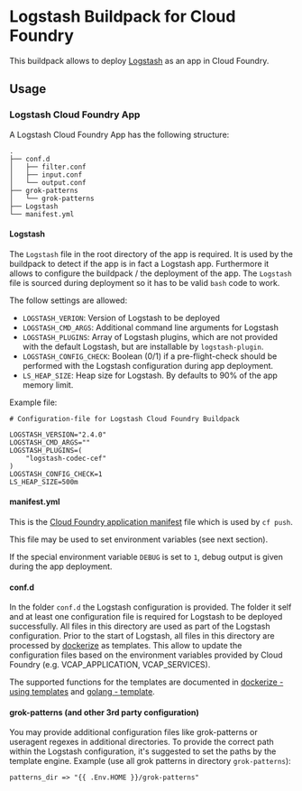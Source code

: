# Logstash Buildpack for Cloud Foundry

This buildpack allows to deploy [Logstash](https://www.elastic.co/products/logstash) as an app in Cloud Foundry.

## Usage

### Logstash Cloud Foundry App

A Logstash Cloud Foundry App has the following structure:

```
.
├── conf.d
│   ├── filter.conf
│   ├── input.conf
│   └── output.conf
├── grok-patterns
│   └── grok-patterns
├── Logstash
└── manifest.yml
```

#### Logstash

The `Logstash` file in the root directory of the app is required. It is used by the buildpack to detect if the app is in fact a 
Logstash app. Furthermore it allows to configure the buildpack / the deployment of the app. The `Logstash` file is sourced during deployment
so it has to be valid `bash` code to work.

The follow settings are allowed:

* `LOGSTASH_VERION`: Version of Logstash to be deployed
* `LOGSTASH_CMD_ARGS`: Additional command line arguments for Logstash
* `LOGSTASH_PLUGINS`: Array of Logstash plugins, which are not provided with the default Logstash, but are installable by `logstash-plugin`.
* `LOGSTASH_CONFIG_CHECK`: Boolean (0/1) if a pre-flight-check should be performed with the Logstash configuration during app deployment.
* `LS_HEAP_SIZE`: Heap size for Logstash. By defaults to 90% of the app memory limit.

Example file:

```
# Configuration-file for Logstash Cloud Foundry Buildpack

LOGSTASH_VERSION="2.4.0"
LOGSTASH_CMD_ARGS=""
LOGSTASH_PLUGINS=(
	"logstash-codec-cef"
)
LOGSTASH_CONFIG_CHECK=1
LS_HEAP_SIZE=500m
```

#### manifest.yml

This is the [Cloud Foundry application manifest](https://docs.cloudfoundry.org/devguide/deploy-apps/manifest.html) file which is used by `cf push`.

This file may be used to set environment variables (see next section).

If the special environment variable `DEBUG` is set to `1`, debug output is given during the app deployment.

#### conf.d

In the folder `conf.d` the Logstash configuration is provided. The folder it self and at least one configuration file is required for Logstash
to be deployed successfully. All files in this directory are used as part of the Logstash configuration.
Prior to the start of Logstash, all files in this directory are processed by [dockerize](https://github.com/jwilder/dockerize) as templates.
This allow to update the configuration files based on the environment variables provided by Cloud Foundry (e.g. VCAP_APPLICATION, VCAP_SERVICES).

The supported functions for the templates are documented in [dockerize - using templates](https://github.com/jwilder/dockerize/blob/master/README.md#using-templates) 
and [golang - template](https://golang.org/pkg/text/template/).

#### grok-patterns (and other 3rd party configuration)

You may provide additional configuration files like grok-patterns or useragent regexes in additional directories. To provide the correct path within the Logstash
configuration, it's suggested to set the paths by the template engine. Example (use all grok patterns in directory `grok-patterns`):

```
patterns_dir => "{{ .Env.HOME }}/grok-patterns"
```

